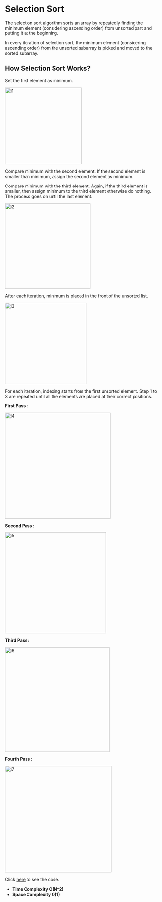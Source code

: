 
# Selection Sort

The selection sort algorithm sorts an array by repeatedly finding the minimum element (considering ascending order) from unsorted part and putting it at the beginning.

In every iteration of selection sort, the minimum element (considering ascending order) from the unsorted subarray is picked and moved to the sorted subarray. 
## How Selection Sort Works?

Set the first element as minimum.

<img width="250" alt="i1" src="https://user-images.githubusercontent.com/82796751/173366788-69e2132c-64df-4065-b4f7-eeca0129c6b0.PNG">

Compare minimum with the second element. If the second element is smaller than minimum, assign the second element as minimum.

Compare minimum with the third element. Again, if the third element is smaller, then assign minimum to the third element otherwise do nothing. The process goes on until the last element.

<img width="278" alt="i2" src="https://user-images.githubusercontent.com/82796751/173366846-bbf78b38-037c-4049-af9b-83609e7acc7e.PNG">

After each iteration, minimum is placed in the front of the unsorted list.

<img width="265" alt="i3" src="https://user-images.githubusercontent.com/82796751/173366892-ae6b13f8-2489-4131-aaaf-ed6fce6f5f4b.PNG">

For each iteration, indexing starts from the first unsorted element. Step 1 to 3 are repeated until all the elements are placed at their correct positions.

**First Pass :**

<img width="344" alt="i4" src="https://user-images.githubusercontent.com/82796751/173366910-50e3eb02-6757-41ec-8db4-ea2f84e26dd8.PNG">

**Second Pass :**

<img width="328" alt="i5" src="https://user-images.githubusercontent.com/82796751/173366928-a6000cd7-8ed4-42f8-8623-9ba532026431.PNG">

**Third Pass :**

<img width="341" alt="i6" src="https://user-images.githubusercontent.com/82796751/173366965-6f816f94-7f3e-47db-80d5-a0c99ff69513.PNG">

**Fourth Pass :**

<img width="347" alt="i7" src="https://user-images.githubusercontent.com/82796751/173366981-7aafd911-5261-4799-a015-c4452e81e915.PNG">


Click [here](./SelectionSort.java) to see the code.

- **Time Complexity O(N^2)**
- **Space Complexity O(1)**